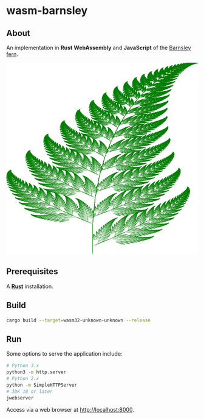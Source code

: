 # wasm-barnsley

## About

An implementation in **Rust** **WebAssembly** and **JavaScript** of the [Barnsley fern](https://en.wikipedia.org/wiki/Barnsley_fern).

![Image of Barnsley fern](./images/output.png)

## Prerequisites

A [**Rust**](https://www.rust-lang.org/) installation.

## Build

```sh
cargo build --target=wasm32-unknown-unknown --release
```

## Run

Some options to serve the application include:
```bash
# Python 3.x
python3 -m http.server
# Python 2.x
python -m SimpleHTTPServer
# JDK 18 or later
jwebserver
```

Access via a web browser at [http://localhost:8000](http://localhost:8000).
